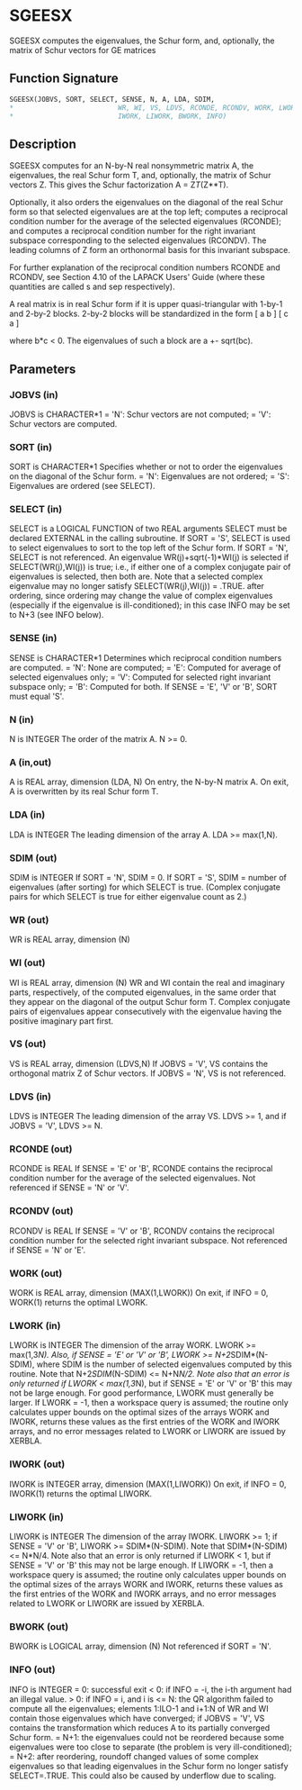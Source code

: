 # SGEESX

SGEESX computes the eigenvalues, the Schur form, and, optionally, the matrix of Schur vectors for GE matrices

## Function Signature

```fortran
SGEESX(JOBVS, SORT, SELECT, SENSE, N, A, LDA, SDIM,
*                          WR, WI, VS, LDVS, RCONDE, RCONDV, WORK, LWORK,
*                          IWORK, LIWORK, BWORK, INFO)
```

## Description


 SGEESX computes for an N-by-N real nonsymmetric matrix A, the
 eigenvalues, the real Schur form T, and, optionally, the matrix of
 Schur vectors Z.  This gives the Schur factorization A = Z*T*(Z**T).

 Optionally, it also orders the eigenvalues on the diagonal of the
 real Schur form so that selected eigenvalues are at the top left;
 computes a reciprocal condition number for the average of the
 selected eigenvalues (RCONDE); and computes a reciprocal condition
 number for the right invariant subspace corresponding to the
 selected eigenvalues (RCONDV).  The leading columns of Z form an
 orthonormal basis for this invariant subspace.

 For further explanation of the reciprocal condition numbers RCONDE
 and RCONDV, see Section 4.10 of the LAPACK Users' Guide (where
 these quantities are called s and sep respectively).

 A real matrix is in real Schur form if it is upper quasi-triangular
 with 1-by-1 and 2-by-2 blocks. 2-by-2 blocks will be standardized in
 the form
           [  a  b  ]
           [  c  a  ]

 where b*c < 0. The eigenvalues of such a block are a +- sqrt(bc).

## Parameters

### JOBVS (in)

JOBVS is CHARACTER*1 = 'N': Schur vectors are not computed; = 'V': Schur vectors are computed.

### SORT (in)

SORT is CHARACTER*1 Specifies whether or not to order the eigenvalues on the diagonal of the Schur form. = 'N': Eigenvalues are not ordered; = 'S': Eigenvalues are ordered (see SELECT).

### SELECT (in)

SELECT is a LOGICAL FUNCTION of two REAL arguments SELECT must be declared EXTERNAL in the calling subroutine. If SORT = 'S', SELECT is used to select eigenvalues to sort to the top left of the Schur form. If SORT = 'N', SELECT is not referenced. An eigenvalue WR(j)+sqrt(-1)*WI(j) is selected if SELECT(WR(j),WI(j)) is true; i.e., if either one of a complex conjugate pair of eigenvalues is selected, then both are. Note that a selected complex eigenvalue may no longer satisfy SELECT(WR(j),WI(j)) = .TRUE. after ordering, since ordering may change the value of complex eigenvalues (especially if the eigenvalue is ill-conditioned); in this case INFO may be set to N+3 (see INFO below).

### SENSE (in)

SENSE is CHARACTER*1 Determines which reciprocal condition numbers are computed. = 'N': None are computed; = 'E': Computed for average of selected eigenvalues only; = 'V': Computed for selected right invariant subspace only; = 'B': Computed for both. If SENSE = 'E', 'V' or 'B', SORT must equal 'S'.

### N (in)

N is INTEGER The order of the matrix A. N >= 0.

### A (in,out)

A is REAL array, dimension (LDA, N) On entry, the N-by-N matrix A. On exit, A is overwritten by its real Schur form T.

### LDA (in)

LDA is INTEGER The leading dimension of the array A. LDA >= max(1,N).

### SDIM (out)

SDIM is INTEGER If SORT = 'N', SDIM = 0. If SORT = 'S', SDIM = number of eigenvalues (after sorting) for which SELECT is true. (Complex conjugate pairs for which SELECT is true for either eigenvalue count as 2.)

### WR (out)

WR is REAL array, dimension (N)

### WI (out)

WI is REAL array, dimension (N) WR and WI contain the real and imaginary parts, respectively, of the computed eigenvalues, in the same order that they appear on the diagonal of the output Schur form T. Complex conjugate pairs of eigenvalues appear consecutively with the eigenvalue having the positive imaginary part first.

### VS (out)

VS is REAL array, dimension (LDVS,N) If JOBVS = 'V', VS contains the orthogonal matrix Z of Schur vectors. If JOBVS = 'N', VS is not referenced.

### LDVS (in)

LDVS is INTEGER The leading dimension of the array VS. LDVS >= 1, and if JOBVS = 'V', LDVS >= N.

### RCONDE (out)

RCONDE is REAL If SENSE = 'E' or 'B', RCONDE contains the reciprocal condition number for the average of the selected eigenvalues. Not referenced if SENSE = 'N' or 'V'.

### RCONDV (out)

RCONDV is REAL If SENSE = 'V' or 'B', RCONDV contains the reciprocal condition number for the selected right invariant subspace. Not referenced if SENSE = 'N' or 'E'.

### WORK (out)

WORK is REAL array, dimension (MAX(1,LWORK)) On exit, if INFO = 0, WORK(1) returns the optimal LWORK.

### LWORK (in)

LWORK is INTEGER The dimension of the array WORK. LWORK >= max(1,3*N). Also, if SENSE = 'E' or 'V' or 'B', LWORK >= N+2*SDIM*(N-SDIM), where SDIM is the number of selected eigenvalues computed by this routine. Note that N+2*SDIM*(N-SDIM) <= N+N*N/2. Note also that an error is only returned if LWORK < max(1,3*N), but if SENSE = 'E' or 'V' or 'B' this may not be large enough. For good performance, LWORK must generally be larger. If LWORK = -1, then a workspace query is assumed; the routine only calculates upper bounds on the optimal sizes of the arrays WORK and IWORK, returns these values as the first entries of the WORK and IWORK arrays, and no error messages related to LWORK or LIWORK are issued by XERBLA.

### IWORK (out)

IWORK is INTEGER array, dimension (MAX(1,LIWORK)) On exit, if INFO = 0, IWORK(1) returns the optimal LIWORK.

### LIWORK (in)

LIWORK is INTEGER The dimension of the array IWORK. LIWORK >= 1; if SENSE = 'V' or 'B', LIWORK >= SDIM*(N-SDIM). Note that SDIM*(N-SDIM) <= N*N/4. Note also that an error is only returned if LIWORK < 1, but if SENSE = 'V' or 'B' this may not be large enough. If LIWORK = -1, then a workspace query is assumed; the routine only calculates upper bounds on the optimal sizes of the arrays WORK and IWORK, returns these values as the first entries of the WORK and IWORK arrays, and no error messages related to LWORK or LIWORK are issued by XERBLA.

### BWORK (out)

BWORK is LOGICAL array, dimension (N) Not referenced if SORT = 'N'.

### INFO (out)

INFO is INTEGER = 0: successful exit < 0: if INFO = -i, the i-th argument had an illegal value. > 0: if INFO = i, and i is <= N: the QR algorithm failed to compute all the eigenvalues; elements 1:ILO-1 and i+1:N of WR and WI contain those eigenvalues which have converged; if JOBVS = 'V', VS contains the transformation which reduces A to its partially converged Schur form. = N+1: the eigenvalues could not be reordered because some eigenvalues were too close to separate (the problem is very ill-conditioned); = N+2: after reordering, roundoff changed values of some complex eigenvalues so that leading eigenvalues in the Schur form no longer satisfy SELECT=.TRUE. This could also be caused by underflow due to scaling.

